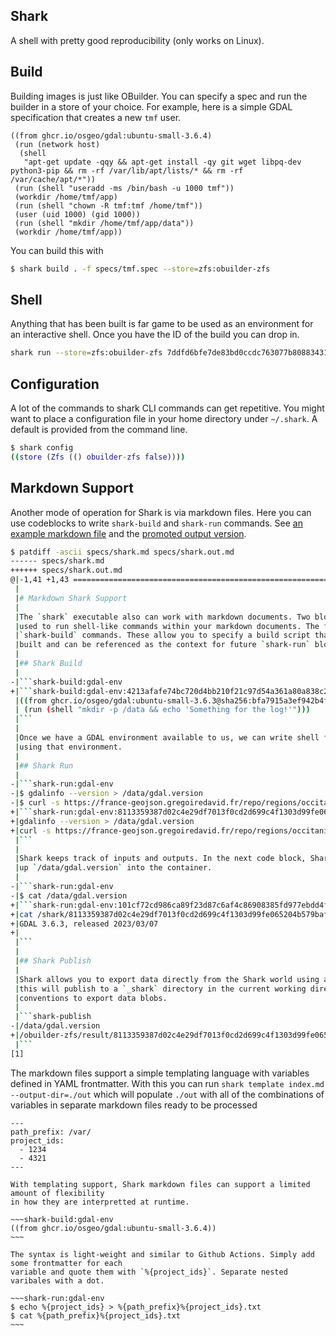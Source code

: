 Shark
-----

A shell with pretty good reproducibility (only works on Linux).

## Build

Building images is just like OBuilder. You can specify a spec and run the
builder in a store of your choice. For example, here is a simple GDAL specification
that creates a new `tmf` user.

<!-- $MDX file=specs/tmf.spec -->
```
((from ghcr.io/osgeo/gdal:ubuntu-small-3.6.4)
 (run (network host)
  (shell
   "apt-get update -qqy && apt-get install -qy git wget libpq-dev python3-pip && rm -rf /var/lib/apt/lists/* && rm -rf /var/cache/apt/*"))
 (run (shell "useradd -ms /bin/bash -u 1000 tmf")) 
 (workdir /home/tmf/app)
 (run (shell "chown -R tmf:tmf /home/tmf"))
 (user (uid 1000) (gid 1000))
 (run (shell "mkdir /home/tmf/app/data")) 
 (workdir /home/tmf/app))
```

You can build this with

<!-- $MDX skip -->
```sh
$ shark build . -f specs/tmf.spec --store=zfs:obuilder-zfs
```

## Shell

Anything that has been built is far game to be used as an environment for an
interactive shell. Once you have the ID of the build you can drop in.

<!-- $MDX skip -->
```sh
shark run --store=zfs:obuilder-zfs 7ddfd6bfe7de83bd0ccdc763077b8088343182a33724d5387a906ac6a941b552
```

## Configuration

A lot of the commands to shark CLI commands can get repetitive. You might want to place a configuration
file in your home directory under `~/.shark`. A default is provided from the command line.

```sh
$ shark config
((store (Zfs (() obuilder-zfs false))))
```

## Markdown Support 

Another mode of operation for Shark is via markdown files. Here you can use codeblocks to write
`shark-build` and `shark-run` commands. See [an example markdown file](./specs/shark.md) and
the [promoted output version](./specs/shark.out.md).

```sh
$ patdiff -ascii specs/shark.md specs/shark.out.md
------ specs/shark.md
++++++ specs/shark.out.md
@|-1,41 +1,43 ============================================================
 |
 |# Markdown Shark Support
 |
 |The `shark` executable also can work with markdown documents. Two blocks can be
 |used to run shell-like commands within your markdown documents. The first is
 |`shark-build` commands. These allow you to specify a build script that is then
 |built and can be referenced as the context for future `shark-run` blocks.
 |
 |## Shark Build
 |
-|```shark-build:gdal-env
+|```shark-build:gdal-env:4213afafe74bc720d4bb210f21c97d54a361a80a838c248f26dd7dc019a40ac2
 |((from ghcr.io/osgeo/gdal:ubuntu-small-3.6.3@sha256:bfa7915a3ef942b4f6f61223ee57eadbb469d6fb4a5fbf562286d1473f15eaab)
 | (run (shell "mkdir -p /data && echo 'Something for the log!'")))
 |```
 |
 |Once we have a GDAL environment available to us, we can write shell fragments
 |using that environment.
 |
 |## Shark Run
 |
-|```shark-run:gdal-env
-|$ gdalinfo --version > /data/gdal.version
-|$ curl -s https://france-geojson.gregoiredavid.fr/repo/regions/occitanie/region-occitanie.geojson > /data/region-occitanie.geojson
+|```shark-run:gdal-env:8113359387d02c4e29df7013f0cd2d699c4f1303d99fe065204b579baf0dd509
+|gdalinfo --version > /data/gdal.version
+|curl -s https://france-geojson.gregoiredavid.fr/repo/regions/occitanie/region-occitanie.geojson > /data/region-occitanie.geojson
 |```
 |
 |Shark keeps track of inputs and outputs. In the next code block, Shark knows to wire
 |up `/data/gdal.version` into the container.
 |
-|```shark-run:gdal-env
-|$ cat /data/gdal.version
+|```shark-run:gdal-env:101cf72cd986ca89f23d87c6af4c86908385fd977ebdd4f010ebf6ae8d0b04c6
+|cat /shark/8113359387d02c4e29df7013f0cd2d699c4f1303d99fe065204b579baf0dd509/gdal.version
+|GDAL 3.6.3, released 2023/03/07
+|
 |```
 |
 |## Shark Publish
 |
 |Shark allows you to export data directly from the Shark world using a publish block. By default
 |this will publish to a `_shark` directory in the current working directory. Use the same file path
 |conventions to export data blobs.
 |
 |```shark-publish
-|/data/gdal.version
+|/obuilder-zfs/result/8113359387d02c4e29df7013f0cd2d699c4f1303d99fe065204b579baf0dd509/.zfs/snapshot/snap/rootfs/data/gdal.version
 |```
[1]
```

The markdown files support a simple templating language with variables defined in YAML frontmatter.
With this you can run `shark template index.md --output-dir=./out` which will populate `./out` with all of the combinations of variables in separate markdown files ready to be processed 

<!-- $MDX file=specs/template.md -->
```
---
path_prefix: /var/
project_ids:
  - 1234
  - 4321
---

With templating support, Shark markdown files can support a limited amount of flexibility
in how they are interpretted at runtime.

~~~shark-build:gdal-env
((from ghcr.io/osgeo/gdal:ubuntu-small-3.6.4))
~~~

The syntax is light-weight and similar to Github Actions. Simply add some frontmatter for each
variable and quote them with `%{project_ids}`. Separate nested varibales with a dot.

~~~shark-run:gdal-env
$ echo %{project_ids} > %{path_prefix}%{project_ids}.txt
$ cat %{path_prefix}%{project_ids}.txt
~~~
```


